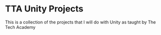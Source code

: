 # TTA Unity Projects
 This is a collection of the projects that I will do with Unity as taught by The Tech Academy
